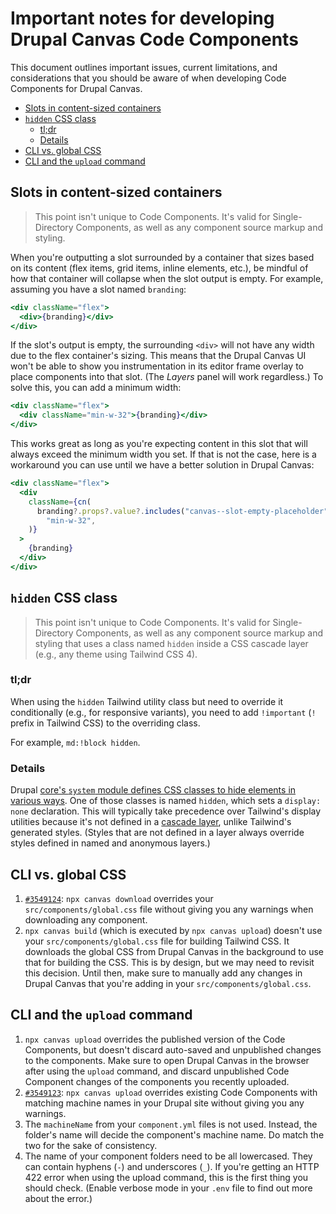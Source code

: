 # Important notes for developing Drupal Canvas Code Components

This document outlines important issues, current limitations, and considerations
that you should be aware of when developing Code Components for Drupal Canvas.

- [Slots in content-sized containers](#slots-in-content-sized-containers)
- [`hidden` CSS class](#hidden-css-class)
  - [tl;dr](#tldr)
  - [Details](#details)
- [CLI vs. global CSS](#cli-vs-global-css)
- [CLI and the `upload` command](#cli-and-the-upload-command)

## Slots in content-sized containers

> This point isn't unique to Code Components. It's valid for Single-Directory
> Components, as well as any component source markup and styling.

When you're outputting a slot surrounded by a container that sizes based on its
content (flex items, grid items, inline elements, etc.), be mindful of how that
container will collapse when the slot output is empty. For example, assuming you
have a slot named `branding`:

```jsx
<div className="flex">
  <div>{branding}</div>
</div>
```

If the slot's output is empty, the surrounding `<div>` will not have any width
due to the flex container's sizing. This means that the Drupal Canvas UI won't
be able to show you instrumentation in its editor frame overlay to place
components into that slot. (The _Layers_ panel will work regardless.) To solve
this, you can add a minimum width:

```jsx
<div className="flex">
  <div className="min-w-32">{branding}</div>
</div>
```

This works great as long as you're expecting content in this slot that will
always exceed the minimum width you set. If that is not the case, here is a
workaround you can use until we have a better solution in Drupal Canvas:

```jsx
<div className="flex">
  <div
    className={cn(
      branding?.props?.value?.includes("canvas--slot-empty-placeholder") &&
        "min-w-32",
    )}
  >
    {branding}
  </div>
</div>
```

## `hidden` CSS class

> This point isn't unique to Code Components. It's valid for Single-Directory
> Components, as well as any component source markup and styling that uses a
> class named `hidden` inside a CSS cascade layer (e.g., any theme using
> Tailwind CSS 4).

### tl;dr

When using the `hidden` Tailwind utility class but need to override it
conditionally (e.g., for responsive variants), you need to add `!important` (`!`
prefix in Tailwind CSS) to the overriding class.

For example, `md:!block hidden`.

### Details

Drupal
[core's `system` module defines CSS classes to hide elements in various ways](https://git.drupalcode.org/project/drupal/-/blob/11.x/core/modules/system/css/components/hidden.module.css).
One of those classes is named `hidden`, which sets a `display: none`
declaration. This will typically take precedence over Tailwind's display
utilities because it's not defined in a
[cascade layer](https://developer.mozilla.org/en-US/docs/Web/CSS/@layer#description),
unlike Tailwind's generated styles. (Styles that are not defined in a layer
always override styles defined in named and anonymous layers.)

## CLI vs. global CSS

1. [`#3549124`](https://www.drupal.org/project/canvas/issues/3549124):
   `npx canvas download` overrides your `src/components/global.css` file without
   giving you any warnings when downloading any component.
2. `npx canvas build` (which is executed by `npx canvas upload`) doesn't use
   your `src/components/global.css` file for building Tailwind CSS. It downloads
   the global CSS from Drupal Canvas in the background to use that for building
   the CSS. This is by design, but we may need to revisit this decision. Until
   then, make sure to manually add any changes in Drupal Canvas that you're
   adding in your `src/components/global.css`.

## CLI and the `upload` command

1. `npx canvas upload` overrides the published version of the Code Components,
   but doesn't discard auto-saved and unpublished changes to the components.
   Make sure to open Drupal Canvas in the browser after using the `upload`
   command, and discard unpublished Code Component changes of the components you
   recently uploaded.
2. [`#3549123`](https://www.drupal.org/project/canvas/issues/3549123):
   `npx canvas upload` overrides existing Code Components with matching machine
   names in your Drupal site without giving you any warnings.
3. The `machineName` from your `component.yml` files is not used. Instead, the
   folder's name will decide the component's machine name. Do match the two for
   the sake of consistency.
4. The name of your component folders need to be all lowercased. They can
   contain hyphens (`-`) and underscores (`_`). If you're getting an HTTP 422
   error when using the upload command, this is the first thing you should
   check. (Enable verbose mode in your `.env` file to find out more about the
   error.)
